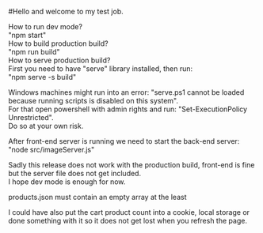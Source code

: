 #Hello and welcome to my test job.

How to run dev mode?  
"npm start"  
How to build production build?  
"npm run build"  
How to serve production build?  
First you need to have "serve" library installed, then run:  
"npm serve -s build"  

Windows machines might run into an error: "serve.ps1 cannot be loaded because running scripts is disabled on this system".  
For that open powershell with admin rights and run: "Set-ExecutionPolicy Unrestricted".  
Do so at your own risk.  

After front-end server is running we need to start the back-end server:  
"node src/imageServer.js"  

Sadly this release does not work with the production build, front-end is fine but the server file does not get included.  
I hope dev mode is enough for now.  

products.json must contain an empty array at the least  

I could have also put the cart product count into a cookie, local storage or done something with it so it does not get lost when you refresh the page.